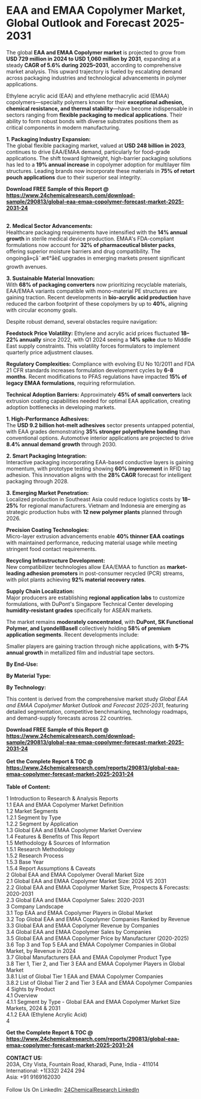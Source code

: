 <h1>EAA and EMAA Copolymer Market, Global Outlook and Forecast 2025-2031</h1><p>The global <strong>EAA and EMAA Copolymer market</strong> is projected to grow from <strong>USD 729 million in 2024 to USD 1,060 million by 2031</strong>, expanding at a steady <strong>CAGR of 5.6% during 2025–2031</strong>, according to comprehensive market analysis. This upward trajectory is fueled by escalating demand across packaging industries and technological advancements in polymer applications.</p><p>Ethylene acrylic acid (EAA) and ethylene methacrylic acid (EMAA) copolymers—specialty polymers known for their <strong>exceptional adhesion, chemical resistance, and thermal stability</strong>—have become indispensable in sectors ranging from <strong>flexible packaging to medical applications</strong>. Their ability to form robust bonds with diverse substrates positions them as critical components in modern manufacturing.</p><p><strong>1. Packaging Industry Expansion:</strong><br>
The global flexible packaging market, valued at <strong>USD 248 billion in 2023</strong>, continues to drive EAA/EMAA demand, particularly for food-grade applications. The shift toward lightweight, high-barrier packaging solutions has led to a <strong>19% annual increase</strong> in copolymer adoption for multilayer film structures. Leading brands now incorporate these materials in <strong>75% of retort pouch applications</strong> due to their superior seal integrity.</p><div><b>Download FREE Sample of this Report @ 
            <a href="https://www.24chemicalresearch.com/download-sample/290813/global-eaa-emaa-copolymer-forecast-market-2025-2031-24">
            https://www.24chemicalresearch.com/download-sample/290813/global-eaa-emaa-copolymer-forecast-market-2025-2031-24</a></b></div><br><p><strong>2. Medical Sector Advancements:</strong><br>
Healthcare packaging requirements have intensified with the <strong>14% annual growth</strong> in sterile medical device production. EMAA's FDA-compliant formulations now account for <strong>32% of pharmaceutical blister packs</strong>, offering superior moisture barriers and drug compatibility. The ongoingå»çå¨æ¢°åè£ upgrades in emerging markets present significant growth avenues.</p><p><strong>3. Sustainable Material Innovation:</strong><br>
With <strong>68% of packaging converters</strong> now prioritizing recyclable materials, EAA/EMAA variants compatible with mono-material PE structures are gaining traction. Recent developments in <strong>bio-acrylic acid production</strong> have reduced the carbon footprint of these copolymers by up to <strong>40%</strong>, aligning with circular economy goals.</p><p>Despite robust demand, several obstacles require navigation:</p><p><strong>Feedstock Price Volatility:</strong> Ethylene and acrylic acid prices fluctuated <strong>18–22% annually</strong> since 2022, with Q1 2024 seeing a <strong>14% spike</strong> due to Middle East supply constraints. This volatility forces formulators to implement quarterly price adjustment clauses.</p><p><strong>Regulatory Complexities:</strong> Compliance with evolving EU No 10/2011 and FDA 21 CFR standards increases formulation development cycles by <strong>6-8 months</strong>. Recent modifications to PFAS regulations have impacted <strong>15% of legacy EMAA formulations</strong>, requiring reformulation.</p><p><strong>Technical Adoption Barriers:</strong> Approximately <strong>45% of small converters</strong> lack extrusion coating capabilities needed for optimal EAA application, creating adoption bottlenecks in developing markets.</p><p><strong>1. High-Performance Adhesives:</strong><br>
The <strong>USD 9.2 billion hot-melt adhesives</strong> sector presents untapped potential, with EAA grades demonstrating <strong>35% stronger polyethylene bonding</strong> than conventional options. Automotive interior applications are projected to drive <strong>8.4% annual demand growth</strong> through 2030.</p><p><strong>2. Smart Packaging Integration:</strong><br>
Interactive packaging incorporating EAA-based conductive layers is gaining momentum, with prototype testing showing <strong>60% improvement</strong> in RFID tag adhesion. This innovation aligns with the <strong>28% CAGR</strong> forecast for intelligent packaging through 2028.</p><p><strong>3. Emerging Market Penetration:</strong><br>
Localized production in Southeast Asia could reduce logistics costs by <strong>18–25%</strong> for regional manufacturers. Vietnam and Indonesia are emerging as strategic production hubs with <strong>12 new polymer plants</strong> planned through 2026.</p><p><strong>Precision Coating Technologies:</strong><br>
  Micro-layer extrusion advancements enable <strong>40% thinner EAA coatings</strong> with maintained performance, reducing material usage while meeting stringent food contact requirements.</p><p><strong>Recycling Infrastructure Development:</strong><br>
  New compatibilizer technologies allow EAA/EMAA to function as <strong>market-leading adhesion promoters</strong> in post-consumer recycled (PCR) streams, with pilot plants achieving <strong>92% material recovery rates</strong>.</p><p><strong>Supply Chain Localization:</strong><br>
  Major producers are establishing <strong>regional application labs</strong> to customize formulations, with DuPont's Singapore Technical Center developing <strong>humidity-resistant grades</strong> specifically for ASEAN markets.</p><p>The market remains <strong>moderately concentrated</strong>, with <strong>DuPont, SK Functional Polymer, and LyondellBasell</strong> collectively holding <strong>58% of premium application segments</strong>. Recent developments include:</p><p>Smaller players are gaining traction through niche applications, with <strong>5-7% annual growth</strong> in metallized film and industrial tape sectors.</p><p><strong>By End-Use:</strong></p><p><strong>By Material Type:</strong></p><p><strong>By Technology:</strong></p><p>This content is derived from the comprehensive market study <em>Global EAA and EMAA Copolymer Market Outlook and Forecast 2025-2031</em>, featuring detailed segmentation, competitive benchmarking, technology roadmaps, and demand-supply forecasts across 22 countries.</p><div><b>Download FREE Sample of this Report @ 
            <a href="https://www.24chemicalresearch.com/download-sample/290813/global-eaa-emaa-copolymer-forecast-market-2025-2031-24">
            https://www.24chemicalresearch.com/download-sample/290813/global-eaa-emaa-copolymer-forecast-market-2025-2031-24</a></b></div><br><div><b>Get the Complete Report & TOC @ 
            <a href="https://www.24chemicalresearch.com/reports/290813/global-eaa-emaa-copolymer-forecast-market-2025-2031-24">
            https://www.24chemicalresearch.com/reports/290813/global-eaa-emaa-copolymer-forecast-market-2025-2031-24</a></b></div><br>
            <b>Table of Content:</b><p>1 Introduction to Research & Analysis Reports<br />
 1.1 EAA and EMAA Copolymer Market Definition<br />
 1.2 Market Segments<br />
 1.2.1 Segment by Type<br />
 1.2.2 Segment by Application<br />
 1.3 Global EAA and EMAA Copolymer Market Overview<br />
 1.4 Features & Benefits of This Report<br />
 1.5 Methodology & Sources of Information<br />
 1.5.1 Research Methodology<br />
 1.5.2 Research Process<br />
 1.5.3 Base Year<br />
 1.5.4 Report Assumptions & Caveats<br />
2 Global EAA and EMAA Copolymer Overall Market Size<br />
 2.1 Global EAA and EMAA Copolymer Market Size: 2024 VS 2031<br />
 2.2 Global EAA and EMAA Copolymer Market Size, Prospects & Forecasts: 2020-2031<br />
 2.3 Global EAA and EMAA Copolymer Sales: 2020-2031<br />
3 Company Landscape<br />
 3.1 Top EAA and EMAA Copolymer Players in Global Market<br />
 3.2 Top Global EAA and EMAA Copolymer Companies Ranked by Revenue<br />
 3.3 Global EAA and EMAA Copolymer Revenue by Companies<br />
 3.4 Global EAA and EMAA Copolymer Sales by Companies<br />
 3.5 Global EAA and EMAA Copolymer Price by Manufacturer (2020-2025)<br />
 3.6 Top 3 and Top 5 EAA and EMAA Copolymer Companies in Global Market, by Revenue in 2024<br />
 3.7 Global Manufacturers EAA and EMAA Copolymer Product Type<br />
 3.8 Tier 1, Tier 2, and Tier 3 EAA and EMAA Copolymer Players in Global Market<br />
 3.8.1 List of Global Tier 1 EAA and EMAA Copolymer Companies<br />
 3.8.2 List of Global Tier 2 and Tier 3 EAA and EMAA Copolymer Companies<br />
4 Sights by Product<br />
 4.1 Overview<br />
 4.1.1 Segment by Type - Global EAA and EMAA Copolymer Market Size Markets, 2024 & 2031<br />
 4.1.2 EAA (Ethylene Acrylic Acid)<br />
 4</p><div><b>Get the Complete Report & TOC @ 
            <a href="https://www.24chemicalresearch.com/reports/290813/global-eaa-emaa-copolymer-forecast-market-2025-2031-24">
            https://www.24chemicalresearch.com/reports/290813/global-eaa-emaa-copolymer-forecast-market-2025-2031-24</a></b></div><br><b>CONTACT US:</b><br>
            203A, City Vista, Fountain Road, Kharadi, Pune, India - 411014<br>
            International: +1(332) 2424 294<br>
            Asia: +91 9169162030 <br><br>
            Follow Us On LinkedIn: <a href="https://www.linkedin.com/company/24chemicalresearch/">24ChemicalResearch LinkedIn</a>